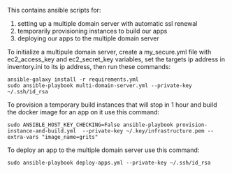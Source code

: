 This contains ansible scripts for:

1. setting up a multiple domain server with automatic ssl renewal
2. temporarily provisioning instances to build our apps
3. deploying our apps to the multiple domain server


To initialize a multipule domain server,
create a my_secure.yml file with ec2_access_key and ec2_secret_key variables,
set the targets ip address in inventory.ini to its ip address,
then run these commands:

```
ansible-galaxy install -r requirements.yml
sudo ansible-playbook multi-domain-server.yml --private-key ~/.ssh/id_rsa
```

To provision a temporary build instances that will stop in 1 hour and build
the docker image for an app on it use this command:

```
sudo ANSIBLE_HOST_KEY_CHECKING=False ansible-playbook provision-instance-and-build.yml  --private-key ~/.key/infrastructure.pem --extra-vars "image_name=grits"
```

To deploy an app to the multiple domain server use this command:

```
sudo ansible-playbook deploy-apps.yml --private-key ~/.ssh/id_rsa
```
